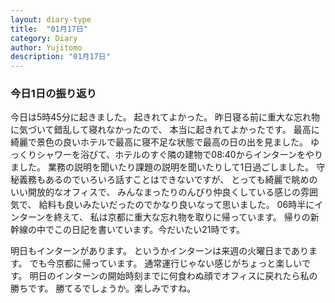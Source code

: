 ```yaml
---
layout: diary-type
title:  "01月17日"
category: Diary
author: Yujitomo
description: "01月17日"
---
```



### 今日1日の振り返り

今日は5時45分に起きました。
起きれてよかった。
昨日寝る前に重大な忘れ物に気づいて錯乱して寝れなかったので、
本当に起きれてよかったです。
最高に綺麗で景色の良いホテルで最高に寝不足な状態で最高の日の出を見ました。
ゆっくりシャワーを浴びて、ホテルのすぐ隣の建物で08:40からインターンをやりました。
業務の説明を聞いたり課題の説明を聞いたりして1日過ごしました。
守秘義務もあるのでいろいろ話すことはできないですが、
とっても綺麗で眺めのいい開放的なオフィスで、
みんなまったりのんびり仲良くしている感じの雰囲気で、
給料も良いみたいだったのでかなり良いなって思いました。
06時半にインターンを終えて、
私は京都に重大な忘れ物を取りに帰っています。
帰りの新幹線の中でこの日記を書いています。今だいたい21時です。

明日もインターンがあります。
というかインターンは来週の火曜日まであります。
でも今京都に帰っています。
通常運行じゃない感じがちょっと楽しいです。
明日のインターンの開始時刻までに何食わぬ顔でオフィスに戻れたら私の勝ちです。
勝てるでしょうか。楽しみですね。
